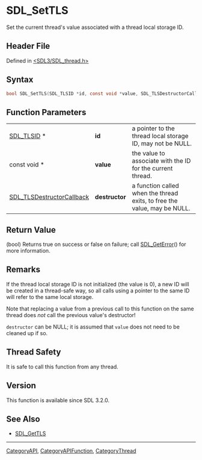 # SDL_SetTLS

Set the current thread's value associated with a thread local storage ID.

## Header File

Defined in [<SDL3/SDL_thread.h>](https://github.com/libsdl-org/SDL/blob/main/include/SDL3/SDL_thread.h)

## Syntax

```c
bool SDL_SetTLS(SDL_TLSID *id, const void *value, SDL_TLSDestructorCallback destructor);
```

## Function Parameters

|                                                        |                |                                                                          |
| ------------------------------------------------------ | -------------- | ------------------------------------------------------------------------ |
| [SDL_TLSID](SDL_TLSID) *                               | **id**         | a pointer to the thread local storage ID, may not be NULL.               |
| const void *                                           | **value**      | the value to associate with the ID for the current thread.               |
| [SDL_TLSDestructorCallback](SDL_TLSDestructorCallback) | **destructor** | a function called when the thread exits, to free the value, may be NULL. |

## Return Value

(bool) Returns true on success or false on failure; call
[SDL_GetError](SDL_GetError)() for more information.

## Remarks

If the thread local storage ID is not initialized (the value is 0), a new
ID will be created in a thread-safe way, so all calls using a pointer to
the same ID will refer to the same local storage.

Note that replacing a value from a previous call to this function on the
same thread does _not_ call the previous value's destructor!

`destructor` can be NULL; it is assumed that `value` does not need to be
cleaned up if so.

## Thread Safety

It is safe to call this function from any thread.

## Version

This function is available since SDL 3.2.0.

## See Also

- [SDL_GetTLS](SDL_GetTLS)






----
[CategoryAPI](CategoryAPI), [CategoryAPIFunction](CategoryAPIFunction), [CategoryThread](CategoryThread)


